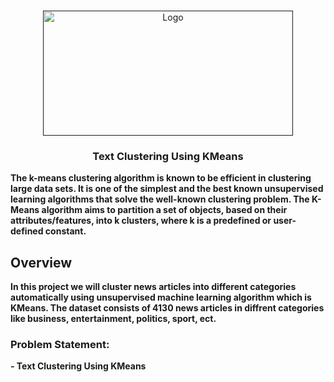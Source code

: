 
<!-- PROJECT LOGO -->
<br />
<p align="center">
  <a href="">
    <img src="https://miro.medium.com/max/700/1*YWEqFeKKKzDiNWy5UfrTsg.png" alt="Logo" width="400" height="200">
  </a>

  <h3 align="center">Text Clustering Using KMeans </h3>








**The k-means clustering algorithm is known to be efficient in clustering large data sets. It is one of the simplest and the best known unsupervised learning algorithms that solve the well-known clustering problem. The K-Means algorithm aims to partition a set of objects, based on their attributes/features, into k clusters, where k is a predefined or user-defined constant.**

## Overview

   **In this project we will cluster news articles into different categories automatically using unsupervised machine learning algorithm which is KMeans. The dataset consists of 4130 news articles in diffrent categories like business, entertainment, politics, sport, ect.**





### Problem Statement:
**-	Text Clustering Using KMeans**
